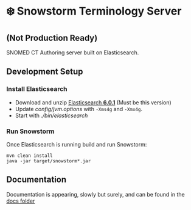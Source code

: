 # ❄️ Snowstorm Terminology Server

## (Not Production Ready)

SNOMED CT Authoring server built on Elasticsearch.

## Development Setup

### Install Elasticsearch
  - Download and unzip [Elasticsearch **6.0.1**](https://www.elastic.co/downloads/past-releases/elasticsearch-6-0-1) (Must be this version)
  - Update _config/jvm.options_ with `-Xms4g` and `-Xmx4g`.
  - Start with _./bin/elasticsearch_

### Run Snowstorm
Once Elasticsearch is running build and run Snowstorm:
```
mvn clean install
java -jar target/snowstorm*.jar
```

## Documentation
Documentation is appearing, slowly but surely, and can be found in the [docs folder](docs/introduction.md)
